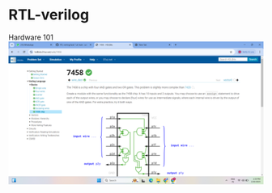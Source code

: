 # RTL-verilog
Hardware 101
![image alt](https://github.com/satish222005/RTL-verilog/blob/de3dd16d3cb740ec4532feee2fdefb724b575afa/task%201/Screenshot%20(101).png)
